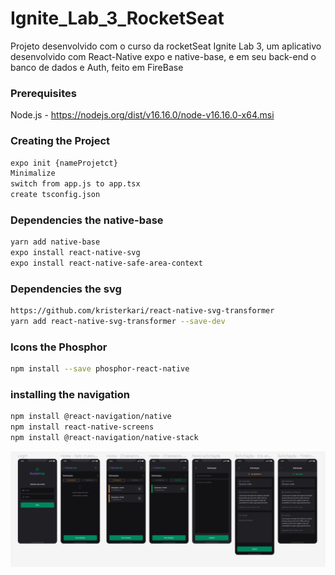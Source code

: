 # Ignite_Lab_3_RocketSeat

Projeto desenvolvido com o curso da rocketSeat Ignite Lab 3, um aplicativo desenvolvido com React-Native expo e native-base, e em seu back-end o banco de dados e Auth, feito em FireBase

### Prerequisites

Node.js - https://nodejs.org/dist/v16.16.0/node-v16.16.0-x64.msi

### Creating the Project

```bash
expo init {nameProjetct}
Minimalize
switch from app.js to app.tsx
create tsconfig.json
```

### Dependencies the native-base

```bash
yarn add native-base
expo install react-native-svg
expo install react-native-safe-area-context
```

### Dependencies the svg

```bash
https://github.com/kristerkari/react-native-svg-transformer
yarn add react-native-svg-transformer --save-dev
```
### Icons the Phosphor

```bash
npm install --save phosphor-react-native
```

### installing the navigation

```bash
npm install @react-navigation/native
npm install react-native-screens 
npm install @react-navigation/native-stack
```

<img src="./src/assets/imageGit.png" alt="project layout"/>
